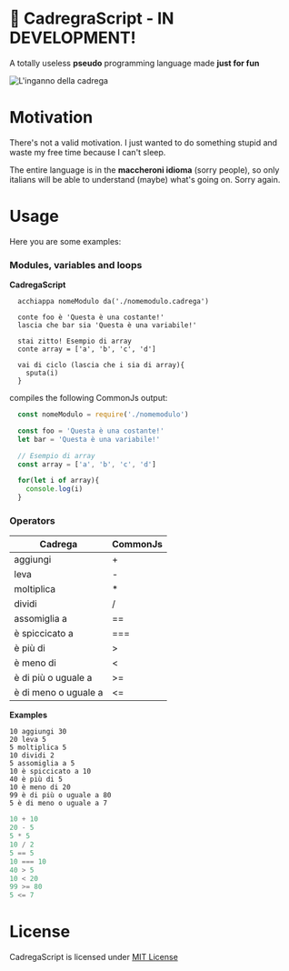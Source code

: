 # 🍎 CadregraScript - IN DEVELOPMENT!

A totally useless **pseudo** programming language made **just for fun**

![L'inganno della cadrega](https://scontent-mxp1-1.xx.fbcdn.net/v/t1.0-9/10924750_10152651904133181_3882763954929450692_n.jpg?_nc_eui2=v1%3AAeFEGOlF3UD1GcDYOmLa51V-GVMCEPE0awKmp2HY3gnwj1fLyHqLSDAyaWMLj8EGk5qUbxvNGOfo0za28SnB-pOH-sVGZX-BUXruL6bvwFxlBQ&oh=26d9bcbae6d3ae84784618d92a168c84&oe=5B3D17BA)

# Motivation

There's not a valid motivation. I just wanted to do something stupid and waste my free time because I can't sleep.

The entire language is in the **maccheroni idioma** (sorry people), so only italians will be able to understand (maybe) what's going on. Sorry again.

# Usage

Here you are some examples:

### Modules, variables and loops

**CadregaScript**
```cadrega
  acchiappa nomeModulo da('./nomemodulo.cadrega')

  conte foo è 'Questa è una costante!'
  lascia che bar sia 'Questa è una variabile!'

  stai zitto! Esempio di array
  conte array = ['a', 'b', 'c', 'd']

  vai di ciclo (lascia che i sia di array){
    sputa(i)
  }

```


compiles the following CommonJs output:
```js
  const nomeModulo = require('./nomemodulo')

  const foo = 'Questa è una costante!'
  let bar = 'Questa è una variabile!'

  // Esempio di array
  const array = ['a', 'b', 'c', 'd']

  for(let i of array){
    console.log(i)
  }

```

### Operators

|Cadrega               |CommonJs|
|----------------------|--------|
| aggiungi             | +      |
| leva                 | -      |
| moltiplica           | *      |
| dividi               | /      |
| assomiglia a         | ==     |
| è spiccicato a       | ===    |
| è più di             | >      |
| è meno di            | <      |
| è di più o uguale a  | >=     |
| è di meno o uguale a | <=     |

**Examples**

```cadrega
10 aggiungi 30
20 leva 5
5 moltiplica 5
10 dividi 2
5 assomiglia a 5
10 è spiccicato a 10
40 è più di 5
10 è meno di 20
99 è di più o uguale a 80
5 è di meno o uguale a 7
```

```js
10 + 10
20 - 5
5 * 5
10 / 2
5 == 5
10 === 10
40 > 5
10 < 20
99 >= 80
5 <= 7
```

# License

CadregaScript is licensed under [MIT License](/LICENSE)
